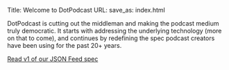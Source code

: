 Title: Welcome to DotPodcast
URL:
save_as: index.html


DotPodcast is cutting out the middleman and making the podcast medium
truly democratic. It starts with addressing the underlying technology
(more on that to come), and continues by redefining the spec podcast
creators have been using for the past 20+ years.

[Read v1 of our JSON Feed spec](spec-v1.html)
